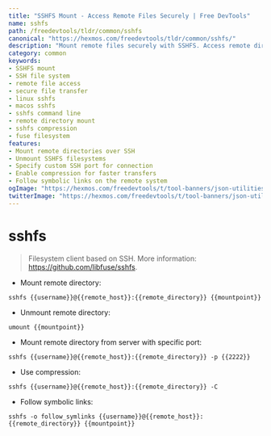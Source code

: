 ```yaml
---
title: "SSHFS Mount - Access Remote Files Securely | Free DevTools"
name: sshfs
path: /freedevtools/tldr/common/sshfs
canonical: "https://hexmos.com/freedevtools/tldr/common/sshfs/"
description: "Mount remote files securely with SSHFS. Access remote directories, transfer files, and manage remote systems efficiently. Free online tool, no registration required."
category: common
keywords:
- SSHFS mount
- SSH file system
- remote file access
- secure file transfer
- linux sshfs
- macos sshfs
- sshfs command line
- remote directory mount
- sshfs compression
- fuse filesystem
features:
- Mount remote directories over SSH
- Unmount SSHFS filesystems
- Specify custom SSH port for connection
- Enable compression for faster transfers
- Follow symbolic links on the remote system
ogImage: "https://hexmos.com/freedevtools/t/tool-banners/json-utilities-banner.png"
twitterImage: "https://hexmos.com/freedevtools/t/tool-banners/json-utilities-banner.png"
---
```


# sshfs

> Filesystem client based on SSH.
> More information: <https://github.com/libfuse/sshfs>.

- Mount remote directory:

`sshfs {{username}}@{{remote_host}}:{{remote_directory}} {{mountpoint}}`

- Unmount remote directory:

`umount {{mountpoint}}`

- Mount remote directory from server with specific port:

`sshfs {{username}}@{{remote_host}}:{{remote_directory}} -p {{2222}}`

- Use compression:

`sshfs {{username}}@{{remote_host}}:{{remote_directory}} -C`

- Follow symbolic links:

`sshfs -o follow_symlinks {{username}}@{{remote_host}}:{{remote_directory}} {{mountpoint}}`
